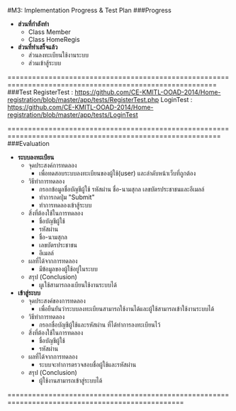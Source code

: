 #M3: Implementation Progress & Test Plan 
###Progress
 - **ส่วนที่กำลังทำ**
     -  Class Member
     -  Class HomeRegis
 - **ส่วนที่ทำเสร็จแล้ว**    
     -  ส่วนลงทะเบียนใช้งานระบบ
     -  ส่วนเข้าสู้ระบบ
 
=========================================================================================================
###Test
RegisterTest : https://github.com/CE-KMITL-OOAD-2014/Home-registration/blob/master/app/tests/RegisterTest.php
LoginTest : https://github.com/CE-KMITL-OOAD-2014/Home-registration/blob/master/app/tests/LoginTest

==========================================================================================================
###Evaluation
- **ระบบลงทะเบียน**
     - จุดประสงค์การทดลอง  
        - เพื่อทดสอบระบบลงทะเบียนของผู้ใช้(user) และลำดับหน้าเว็บที่ถูกต้อง
     - วิธีทำการทดลอง  
        - กรอกข้อมูลชื่อบัญชีผู้ใช้ รหัสผ่าน ชื่อ-นามสุกล เลขบัตรประชาชนและอีเมลล์
        - ทำการกดปุ่ม "Submit"
        - ทำการทดลองเข้าสู้ระบบ
     - สิ่งที่ต้องใช้ในการทดลอง  
        - ชื่อบัญชีผู้ใช้ 
        - รหัสผ่าน
        - ชื่อ-นามสุกล
        - เลขบัตรประชาชน 
        - อีเมลล์
     - ผลที่ได้จากการทดลอง    
        - มีข้อมูลของผู้ใช้อยู่ในระบบ
     - สรุป (Conclusion)    
        - ผูเใช้สามารถลงเบียนใช้งานระบบได้
- **เข้าสู่ระบบ**
     - จุดประสงค์ของการทดลอง
        - เพื่อยืนยันว่าระบบลงทะเบียนสามารถใช้งานได้และผู้ใช้สามารถเข้าใช้งานระบบได้
     - วิธีทำการทดลอง
        - กรอกชื่อบัญชีผู้ใช้และรหัสผ่าน ที่ได้ทำการลงทะเบียนไว้
     - สิ่งที่ต้องใช้ในการทดลอง  
        - ชื่อบัญชีผู้ใช้ 
        - รหัสผ่าน
     - ผลที่ได้จากการทดลอง    
        - ระบบจะทำการตรวจสอบชื่อผู้ใช้และรหัสผ่าน
     - สรุป (Conclusion)    
        - ผู้ใช้งานสามารถเข้าสู่ระบบได้
 
=================================================================================================
